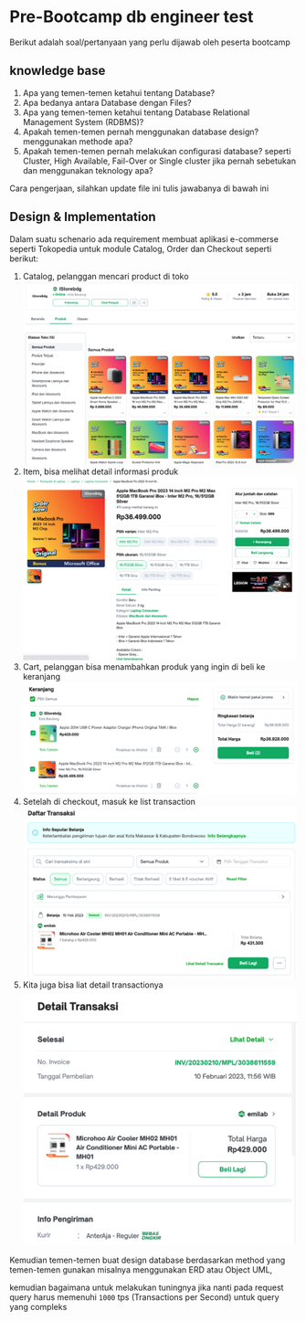 # Pre-Bootcamp db engineer test

Berikut adalah soal/pertanyaan yang perlu dijawab oleh peserta bootcamp

## knowledge base

1. Apa yang temen-temen ketahui tentang Database?
2. Apa bedanya antara Database dengan Files?
3. Apa yang temen-temen ketahui tentang Database Relational Management System (RDBMS)?
4. Apakah temen-temen pernah menggunakan database design? menggunakan methode apa?
5. Apakah temen-temen pernah melakukan configurasi database? seperti Cluster, High Available, Fail-Over or Single cluster jika pernah sebetukan dan menggunakan teknology apa?

Cara pengerjaan, silahkan update file ini tulis jawabanya di bawah ini

## Design & Implementation

Dalam suatu schenario ada requirement membuat aplikasi e-commerse seperti Tokopedia untuk module Catalog, Order dan Checkout seperti berikut:

1. Catalog, pelanggan mencari product di toko
    ![catalog](imgs/catalog.png)
2. Item, bisa melihat detail informasi produk
    ![items](imgs/item.png)
3. Cart, pelanggan bisa menambahkan produk yang ingin di beli ke keranjang
    ![cart](imgs/cart.png)
4. Setelah di checkout, masuk ke list transaction
    ![list-transaction](imgs/list-transaction.png)
5. Kita juga bisa liat detail transactionya
    ![detail-transaction](imgs/detail-transaction.png)

Kemudian temen-temen buat design database berdasarkan method yang temen-temen gunakan misalnya menggunakan ERD atau Object UML, 

kemudian bagaimana untuk melakukan tuningnya jika nanti pada request query harus memenuhi `1000` tps (Transactions per Second) untuk query yang compleks